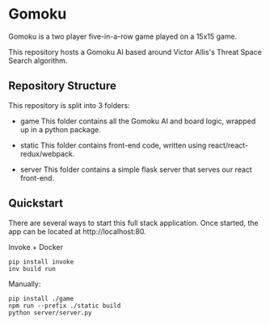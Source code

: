 # Gomoku

Gomoku is a two player five-in-a-row game played on a 15x15 game.

This repository hosts a Gomoku AI based around Victor Allis's Threat Space Search algorithm.

## Repository Structure

This repository is split into 3 folders:

- game
This folder contains all the Gomoku AI and board logic, wrapped up in a python package.

- static
This folder contains front-end code, written using react/react-redux/webpack.

- server
This folder contains a simple flask server that serves our react front-end.

## Quickstart
There are several ways to start this full stack application.
Once started, the app can be located at http://localhost:80.

Invoke + Docker
```console
pip install invoke
inv build run
```

Manually:
```console
pip install ./game
npm run --prefix ./static build
python server/server.py
```
